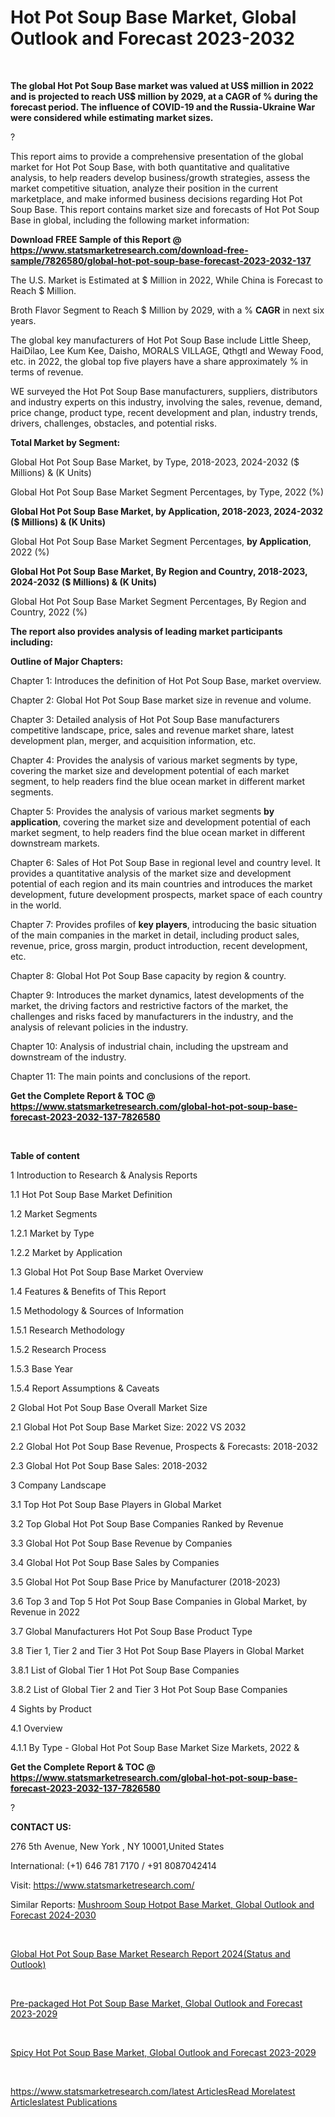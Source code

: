 <h1>Hot Pot Soup Base Market, Global Outlook and Forecast 2023-2032</h1><br/><p><strong>The global Hot Pot Soup Base market was valued at US$ million in 2022 and is projected to reach US$ million by 2029, at a <strong>CAGR</strong> of % during the forecast period. The influence of COVID-19 and the Russia-Ukraine War were considered while estimating market sizes.</strong></p>
 
 
 
 <p>? </p>
 
 
 
 <p>This report aims to provide a comprehensive presentation of the global market for Hot Pot Soup Base, with both quantitative and qualitative analysis, to help readers develop business/growth strategies, assess the market competitive situation, analyze their position in the current marketplace, and make informed business decisions regarding Hot Pot Soup Base. This report contains market size and forecasts of Hot Pot Soup Base in global, including the following market information:</p>
 
 
 
 <p><strong>Download FREE Sample of this Report @ <a href="https://www.statsmarketresearch.com/download-free-sample/7826580/global-hot-pot-soup-base-forecast-2023-2032-137">https://www.statsmarketresearch.com/download-free-sample/7826580/global-hot-pot-soup-base-forecast-2023-2032-137</a></strong></p>
 
 
 
 <p>The U.S. Market is Estimated at $ Million in 2022, While China is Forecast to Reach $ Million.</p>
 
 
 
 <p>Broth Flavor Segment to Reach $ Million by 2029, with a % <strong>CAGR</strong> in next six years.</p>
 
 
 
 <p>The global key manufacturers of Hot Pot Soup Base include Little Sheep, HaiDilao, Lee Kum Kee, Daisho, MORALS VILLAGE, Qthgtl and Weway Food, etc. in 2022, the global top five players have a share approximately % in terms of revenue.</p>
 
 
 
 <p>WE surveyed the Hot Pot Soup Base manufacturers, suppliers, distributors and industry experts on this industry, involving the sales, revenue, demand, price change, product type, recent development and plan, industry trends, drivers, challenges, obstacles, and potential risks.</p>
 
 
 
 <p><strong>Total Market by Segment:</strong></p>
 
 
 
 <p>Global Hot Pot Soup Base Market, by Type, 2018-2023, 2024-2032 ($ Millions) & (K Units)</p>
 
 
 
 <p>Global Hot Pot Soup Base Market Segment Percentages, by Type, 2022 (%)</p>
 
 
 
 <p><strong>Global Hot Pot Soup Base Market, <strong>by Application</strong>, 2018-2023, 2024-2032 ($ Millions) & (K Units)</strong></p>
 
 
 
 <p>Global Hot Pot Soup Base Market Segment Percentages, <strong>by Application</strong>, 2022 (%)</p>
 
 
 
 <p><strong>Global Hot Pot Soup Base Market, By Region and Country, 2018-2023, 2024-2032 ($ Millions) & (K Units)</strong></p>
 
 
 
 <p>Global Hot Pot Soup Base Market Segment Percentages, By Region and Country, 2022 (%)</p>
 
 
 
 <p><strong>The report also provides analysis of leading market participants including:</strong></p>
 
 
 
 <p><strong>Outline of Major Chapters:</strong></p>
 
 
 
 <p>Chapter 1: Introduces the definition of Hot Pot Soup Base, market overview.</p>
 
 
 
 <p>Chapter 2: Global Hot Pot Soup Base market size in revenue and volume.</p>
 
 
 
 <p>Chapter 3: Detailed analysis of Hot Pot Soup Base manufacturers competitive landscape, price, sales and revenue market share, latest development plan, merger, and acquisition information, etc.</p>
 
 
 
 <p>Chapter 4: Provides the analysis of various market segments by type, covering the market size and development potential of each market segment, to help readers find the blue ocean market in different market segments.</p>
 
 
 
 <p>Chapter 5: Provides the analysis of various market segments <strong>by application</strong>, covering the market size and development potential of each market segment, to help readers find the blue ocean market in different downstream markets.</p>
 
 
 
 <p>Chapter 6: Sales of Hot Pot Soup Base in regional level and country level. It provides a quantitative analysis of the market size and development potential of each region and its main countries and introduces the market development, future development prospects, market space of each country in the world.</p>
 
 
 
 <p>Chapter 7: Provides profiles of <strong>key players</strong>, introducing the basic situation of the main companies in the market in detail, including product sales, revenue, price, gross margin, product introduction, recent development, etc.</p>
 
 
 
 <p>Chapter 8: Global Hot Pot Soup Base capacity by region & country.</p>
 
 
 
 <p>Chapter 9: Introduces the market dynamics, latest developments of the market, the driving factors and restrictive factors of the market, the challenges and risks faced by manufacturers in the industry, and the analysis of relevant policies in the industry.</p>
 
 
 
 <p>Chapter 10: Analysis of industrial chain, including the upstream and downstream of the industry.</p>
 
 
 
 <p>Chapter 11: The main points and conclusions of the report.</p>
 
 
 
 <div><b>Get the Complete Report & TOC @ <a href="https://www.statsmarketresearch.com/global-hot-pot-soup-base-forecast-2023-2032-137-7826580">https://www.statsmarketresearch.com/global-hot-pot-soup-base-forecast-2023-2032-137-7826580</a></b></div>
 
 
 
 <p><br />
 
 <b>Table of content</b></p>
 
 
 
 <p>1 Introduction to Research & Analysis Reports<br />
 
 1.1 Hot Pot Soup Base Market Definition<br />
 
 1.2 Market Segments<br />
 
 1.2.1 Market by Type<br />
 
 1.2.2 Market by Application<br />
 
 1.3 Global Hot Pot Soup Base Market Overview<br />
 
 1.4 Features & Benefits of This Report<br />
 
 1.5 Methodology & Sources of Information<br />
 
 1.5.1 Research Methodology<br />
 
 1.5.2 Research Process<br />
 
 1.5.3 Base Year<br />
 
 1.5.4 Report Assumptions & Caveats<br />
 
 2 Global Hot Pot Soup Base Overall Market Size<br />
 
 2.1 Global Hot Pot Soup Base Market Size: 2022 VS 2032<br />
 
 2.2 Global Hot Pot Soup Base Revenue, Prospects & Forecasts: 2018-2032<br />
 
 2.3 Global Hot Pot Soup Base Sales: 2018-2032<br />
 
 3 Company Landscape<br />
 
 3.1 Top Hot Pot Soup Base Players in Global Market<br />
 
 3.2 Top Global Hot Pot Soup Base Companies Ranked by Revenue<br />
 
 3.3 Global Hot Pot Soup Base Revenue by Companies<br />
 
 3.4 Global Hot Pot Soup Base Sales by Companies<br />
 
 3.5 Global Hot Pot Soup Base Price by Manufacturer (2018-2023)<br />
 
 3.6 Top 3 and Top 5 Hot Pot Soup Base Companies in Global Market, by Revenue in 2022<br />
 
 3.7 Global Manufacturers Hot Pot Soup Base Product Type<br />
 
 3.8 Tier 1, Tier 2 and Tier 3 Hot Pot Soup Base Players in Global Market<br />
 
 3.8.1 List of Global Tier 1 Hot Pot Soup Base Companies<br />
 
 3.8.2 List of Global Tier 2 and Tier 3 Hot Pot Soup Base Companies<br />
 
 4 Sights by Product<br />
 
 4.1 Overview<br />
 
 4.1.1 By Type - Global Hot Pot Soup Base Market Size Markets, 2022 &</p>
 
 
 
 <div><b>Get the Complete Report & TOC @ <a href="https://www.statsmarketresearch.com/global-hot-pot-soup-base-forecast-2023-2032-137-7826580">https://www.statsmarketresearch.com/global-hot-pot-soup-base-forecast-2023-2032-137-7826580</a></b></div>
 
 
 
 <p>? </p>
 
 
 
 <p><b>CONTACT US:</b><br />
 
 276 5th Avenue, New York , NY 10001,United States<br />
 
 International: (+1) 646 781 7170 / +91 8087042414<br />
 
 Visit: <a href="https://www.statsmarketresearch.com/">https://www.statsmarketresearch.com/</a><br />
 
 Similar Reports: <a href="https://www.statsmarketresearch.com/global-hot-pot-soup-base-forecast-2023-2032-137-7826580">Mushroom Soup Hotpot Base Market, Global Outlook and Forecast 2024-2030</a><br />
 
 <br />
 
 <a href="https://www.statsmarketresearch.com/global-hot-pot-soup-base-forecast-2023-2032-137-7826580">Global Hot Pot Soup Base Market Research Report 2024(Status and Outlook)</a><br />
 
 <br />
 
 <a href="https://www.statsmarketresearch.com/global-hot-pot-soup-base-forecast-2023-2032-137-7826580">Pre-packaged Hot Pot Soup Base Market, Global Outlook and Forecast 2023-2029</a><br />
 
 <br />
 
 <a href="https://www.statsmarketresearch.com/global-hot-pot-soup-base-forecast-2023-2032-137-7826580">Spicy Hot Pot Soup Base Market, Global Outlook and Forecast 2023-2029</a><br />
 
 <br />
 
 <a href="https://gyeongbokgung.com">https://www.statsmarketresearch.com/</a><a href="https://hallyeomaritime.com">latest Articles</a><a href="https://jingwansa.com">Read More</a><a href="https://nguoiviet.jp/">latest Articles</a><a href="https://www.intelmarketresearch.com/">latest Publications</a></p>